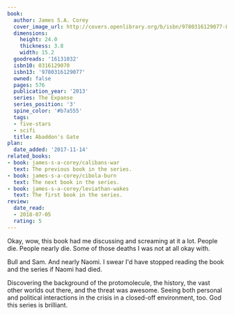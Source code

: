 ```yaml
---
book:
  author: James S.A. Corey
  cover_image_url: http://covers.openlibrary.org/b/isbn/9780316129077-L.jpg
  dimensions:
    height: 24.0
    thickness: 3.8
    width: 15.2
  goodreads: '16131032'
  isbn10: 0316129070
  isbn13: '9780316129077'
  owned: false
  pages: 576
  publication_year: '2013'
  series: The Expanse
  series_position: '3'
  spine_color: '#b7a555'
  tags:
  - five-stars
  - scifi
  title: Abaddon's Gate
plan:
  date_added: '2017-11-14'
related_books:
- book: james-s-a-corey/calibans-war
  text: The previous book in the series.
- book: james-s-a-corey/cibola-burn
  text: The next book in the series.
- book: james-s-a-corey/leviathan-wakes
  text: The first book in the series.
review:
  date_read:
  - 2018-07-05
  rating: 5
---
```


Okay, wow, this book had me discussing and screaming at it a lot. People die. People nearly die. Some of those deaths I
was not at all okay with.

<div class="spoiler">Bull and Sam. And nearly Naomi. I swear I'd have stopped reading the book and the series if Naomi had died.</div>

Discovering the background of the protomolecule, the history, the vast other worlds out there, and the threat was
awesome. Seeing both personal and political interactions in the crisis in a closed-off environment, too. God this series
is brilliant.
